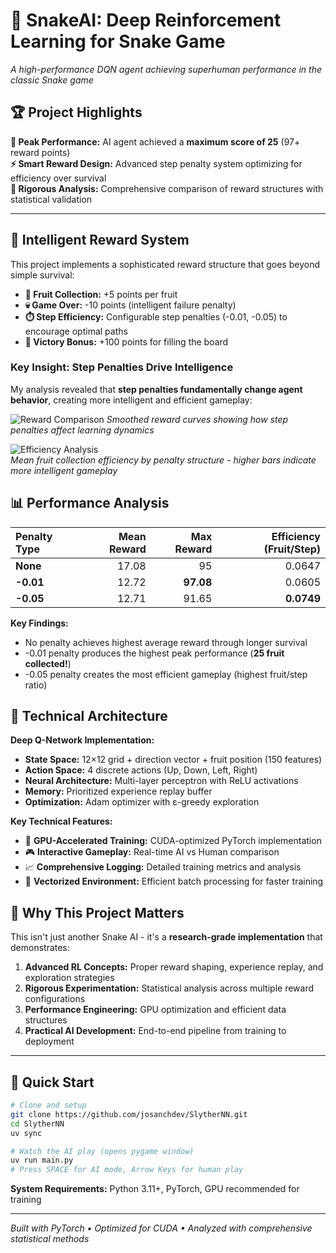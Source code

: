 # 🐍 SnakeAI: Deep Reinforcement Learning for Snake Game

*A high-performance DQN agent achieving superhuman performance in the classic Snake game*

## 🏆 Project Highlights

**🎯 Peak Performance:** AI agent achieved a **maximum score of 25** (97+ reward points)  
**⚡ Smart Reward Design:** Advanced step penalty system optimizing for efficiency over survival  
**🔬 Rigorous Analysis:** Comprehensive comparison of reward structures with statistical validation  

---

## 🧠 Intelligent Reward System

This project implements a sophisticated reward structure that goes beyond simple survival:

- **🍎 Fruit Collection:** +5 points per fruit
- **💀 Game Over:** -10 points (intelligent failure penalty)  
- **⏱️ Step Efficiency:** Configurable step penalties (-0.01, -0.05) to encourage optimal paths
- **🏅 Victory Bonus:** +100 points for filling the board

### Key Insight: Step Penalties Drive Intelligence

My analysis revealed that **step penalties fundamentally change agent behavior**, creating more intelligent and efficient gameplay:

![Reward Comparison](plots/reward_smoothed.png)
*Smoothed reward curves showing how step penalties affect learning dynamics*

![Efficiency Analysis](plots/fruitperstep_bar.png)  
*Mean fruit collection efficiency by penalty structure - higher bars indicate more intelligent gameplay*

## 📊 Performance Analysis

| Penalty Type | Mean Reward | Max Reward | Efficiency (Fruit/Step) |
|:-------------|------------:|-----------:|------------------------:|
| **None**     | 17.08       | 95         | 0.0647                  |
| **-0.01**    | 12.72       | **97.08**  | 0.0605                  |
| **-0.05**    | 12.71       | 91.65      | **0.0749**              |

**Key Findings:**
- No penalty achieves highest average reward through longer survival
- -0.01 penalty produces the highest peak performance (**25 fruit collected!**)
- -0.05 penalty creates the most efficient gameplay (highest fruit/step ratio)

## 🔧 Technical Architecture

**Deep Q-Network Implementation:**
- **State Space:** 12×12 grid + direction vector + fruit position (150 features)
- **Action Space:** 4 discrete actions (Up, Down, Left, Right)
- **Neural Architecture:** Multi-layer perceptron with ReLU activations
- **Memory:** Prioritized experience replay buffer
- **Optimization:** Adam optimizer with ε-greedy exploration

**Key Technical Features:**
- 🚀 **GPU-Accelerated Training:** CUDA-optimized PyTorch implementation
- 🎮 **Interactive Gameplay:** Real-time AI vs Human comparison
- 📈 **Comprehensive Logging:** Detailed training metrics and analysis
- 🔄 **Vectorized Environment:** Efficient batch processing for faster training

## 🎯 Why This Project Matters

This isn't just another Snake AI - it's a **research-grade implementation** that demonstrates:

1. **Advanced RL Concepts:** Proper reward shaping, experience replay, and exploration strategies
2. **Rigorous Experimentation:** Statistical analysis across multiple reward configurations  
3. **Performance Engineering:** GPU optimization and efficient data structures
4. **Practical AI Development:** End-to-end pipeline from training to deployment

---

## 🚀 Quick Start

```bash
# Clone and setup
git clone https://github.com/josanchdev/SlytherNN.git
cd SlytherNN
uv sync

# Watch the AI play (opens pygame window)
uv run main.py
# Press SPACE for AI mode, Arrow Keys for human play
```

**System Requirements:** Python 3.11+, PyTorch, GPU recommended for training

---

*Built with PyTorch • Optimized for CUDA • Analyzed with comprehensive statistical methods*
